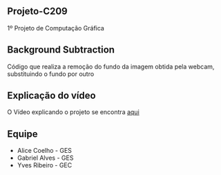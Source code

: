 ## Projeto-C209
1º Projeto de Computação Gráfica 

## Background Subtraction
Código que realiza a remoção do fundo da imagem obtida pela webcam, substituindo o fundo por outro

## Explicação do vídeo
O Vídeo explicando o projeto se encontra [aqui](https://www.youtube.com)

## Equipe
 * Alice Coelho - GES
 * Gabriel Alves - GES
 * Yves Ribeiro - GEC
